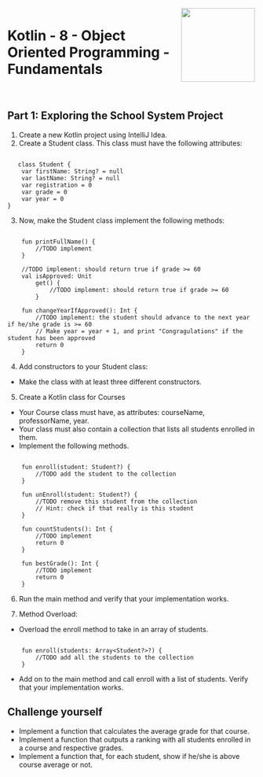 <img align="right" width="150" height="150" src="https://media-exp1.licdn.com/dms/image/C4E0BAQF7BYCCZt5epw/company-logo_200_200/0?e=2159024400&v=beta&t=qUAFP9bUgBEEXGVQYpUXW1J_OiP8e0r4rFBpqp8OrxA">

# Kotlin - 8  - Object Oriented Programming - Fundamentals

 <br/>

## Part 1: Exploring the School System Project

1. Create a new Kotlin project using IntelliJ Idea.
2. Create a Student class. This class must have the following attributes:

```kotlin=

   class Student {
    var firstName: String? = null
    var lastName: String? = null
    var registration = 0
    var grade = 0
    var year = 0
}

```

3. Now, make the Student class implement the following methods:

```kotlin=

    fun printFullName() {
        //TODO implement
    }

    //TODO implement: should return true if grade >= 60
    val isApproved: Unit
        get() {
            //TODO implement: should return true if grade >= 60
        }

    fun changeYearIfApproved(): Int {
        //TODO implement: the student should advance to the next year if he/she grade is >= 60
        // Make year = year + 1, and print "Congragulations" if the student has been approved
        return 0
    }

```

4. Add constructors to your Student class:

* Make the class with at least three different constructors.
5. Create a Kotlin class for Courses

* Your Course class must have, as attributes: courseName, professorName, year.
* Your class must also contain a collection that lists all students enrolled in them.
* Implement the following methods.

```kotlin=

    fun enroll(student: Student?) {
        //TODO add the student to the collection
    }

    fun unEnroll(student: Student?) {
        //TODO remove this student from the collection
        // Hint: check if that really is this student
    }

    fun countStudents(): Int {
        //TODO implement
        return 0
    }

    fun bestGrade(): Int {
        //TODO implement
        return 0
    }

```

6. Run the main method and verify that your implementation works.

7. Method Overload:

* Overload the enroll method to take in an array of students.

```kotlin=

    fun enroll(students: Array<Student?>?) {
        //TODO add all the students to the collection
    }

```

* Add on to the main method and call enroll with a list of students. Verify that your implementation works.

## Challenge yourself

* Implement a function that calculates the average grade for that course.
* Implement a function that outputs a ranking with all students enrolled in a course and respective grades.
* Implement a function that, for each student, show if he/she is above course average or not.
